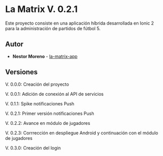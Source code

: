 

# La Matrix V. 0.2.1

Este proyecto consiste en una aplicación híbrida desarrollada en Ionic 2 para la administración de partidos de fútbol 5.

## Autor

* **Nestor Moreno** - [la-matrix-app](https://github.com/NestorMoreno/la-matrix-app)


## Versiones

V. 0.0.0: Creación del proyecto 

V. 0.0.1: Adición de conexión al API de servicios

V. 0.1.1: Spike notificaciones Push

V. 0.2.1: Primer versión notificaciones Push

V. 0.2.2: Avance en módulo de jugadores

V. 0.2.3: Corrrección en despliegue Android y continuación con el módulo de jugadores

V. 0.3.0: Creación del login


